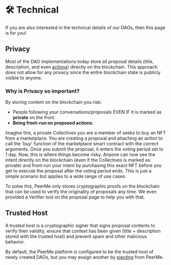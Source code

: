 # 🛠️ Technical

If you are also interested in the technical details of our DAOs, then this page is for you!

## Privacy

Most of the DAO implementations today store all proposal details (title, description, and even [actions](./actions.md)) directly on the blockchain. This approach does not allow for any privacy since the entire blockchain state is publicly visible to anyone.

### Why is Privacy so important?

By storing content on the blockchain you risk:

- People following your conversations/proposals EVEN IF it is marked as **private** on the front.
- **Being front-run on proposed actions**:

Imagine this, a private Collectives you are a member of seeks to buy an NFT from a marketplace. You are creating a proposal and attaching an action to call the 'buy' function of the marketplace smart contract with the correct arguments. Once you submit the proposal, it enters the voting period set to 1 day. Now, this is where things become risky. Anyone can now see the intent directly on the blockchain (even if the Collectives is marked as private) and front-run your intent by purchasing this exact NFT before you get to execute the proposal after the voting period ends. This is just a simple scenario but applies to a wide range of use cases.

To solve this, PeerMe only stores cryptographic proofs on the blockchain that can be used to verify the originality of proposals any time. We even provided a Verifier tool on the proposal page to help you with that.

## Trusted Host

A trusted host is a cryptographic signer that signs proposal contents to verify their validity, ensure that context has been given (title + description stored with the trusted host) and prevent spam and other malicious behavior.

By default, the PeerMe platform is configured to be the trusted host of newly created DAOs, but you may assign another by [ejecting](./eject.md) from PeerMe.
